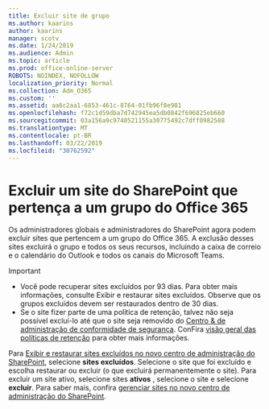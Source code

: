 ```yaml
---
title: Excluir site de grupo
ms.author: kaarins
author: kaarins
manager: scotv
ms.date: 1/24/2019
ms.audience: Admin
ms.topic: article
ms.prod: office-online-server
ROBOTS: NOINDEX, NOFOLLOW
localization_priority: Normal
ms.collection: Adm_O365
ms.custom: ''
ms.assetid: aa6c2aa1-6853-461c-8764-01fb96f8e981
ms.openlocfilehash: f72c1d59dba7d742945ea5db0842f696825eb660
ms.sourcegitcommit: 03a156a9c9740521155a30775492c7dff0982588
ms.translationtype: MT
ms.contentlocale: pt-BR
ms.lasthandoff: 03/22/2019
ms.locfileid: "30762592"
---
```

# <a name="delete-a-sharepoint-site-that-belongs-to-an-office-365-group"></a>Excluir um site do SharePoint que pertença a um grupo do Office 365

Os administradores globais e administradores do SharePoint agora podem excluir sites que pertencem a um grupo do Office 365. A exclusão desses sites excluirá o grupo e todos os seus recursos, incluindo a caixa de correio e o calendário do Outlook e todos os canais do Microsoft Teams.
  
Important
- Você pode recuperar sites excluídos por 93 dias. Para obter mais informações, consulte Exibir e restaurar sites excluídos. Observe que os grupos excluídos devem ser restaurados dentro de 30 dias. 
- Se o site fizer parte de uma política de retenção, talvez não seja possível excluí-lo até que o site seja removido do [Centro &amp; de administração de conformidade de segurança](https://protection.office.com/?rfr=AdminCenter#/retention). ConFira [visão geral das políticas de retenção](https://docs.microsoft.com/office365/securitycompliance/retention-policies#content-in-onedrive-accounts-and-sharepoint-sites) para obter mais informações. 
  
Para [Exibir e restaurar sites excluídos no novo centro de administração do SharePoint](https://docs.microsoft.com/sharepoint/view-and-restore-deleted-sites-in-new-admin-center), selecione **sites excluídos**. Selecione o site que foi excluído e escolha restaurar ou excluir (o que excluirá permanentemente o site). Para excluir um site ativo, selecione sites **ativos** , selecione o site e selecione **excluir**. Para saber mais, confira [gerenciar sites no novo centro de administração do SharePoint](https://docs.microsoft.com/sharepoint/manage-sites-in-new-admin-center).
  

